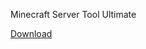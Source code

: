 Minecraft Server Tool Ultimate

[Download](https://github.com/nopro200/minecraftservertoolultimate/releases/download/1.0/Minecraft.Server.Tool.Ultimate.1.0.exe)
